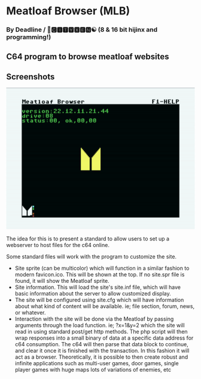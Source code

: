 # Meatloaf Browser (MLB)

### By Deadline / 🌆🅲🅸🆃🆈🆇🅴🅽☯️ (8 & 16 bit hijinx and programming!)

## C64 program to browse meatloaf websites

## Screenshots

![mainpage](https://raw.githubusercontent.com/cityxen/meatloaf-browser/master/images/mlb.png)

The idea for this is to present a standard to allow users to set up a webserver to host files for the c64 online.

Some standard files will work with the program to customize the site.

- Site sprite (can be multicolor) which will function in a similar fashion to modern favicon.ico. This will be shown at the top. If no site.spr file is found, it will show the Meatloaf sprite.
- Site information. This will load the site's site.inf file, which will have basic information about the server to allow customized display.
- The site will be configured using site.cfg which will have information about what kind of content will be available. ie; file section, forum, news, or whatever.
- Interaction with the site will be done via the Meatloaf by passing arguments through the load function. ie; ?x=1&y=2 which the site will read in using standard post/get http methods. The php script will then wrap responses into a small binary of data at a specific data address for c64 consumption. The c64 will then parse that data block to continue, and clear it once it is finished with the transaction. In this fashion it will act as a browser. Theoretically, it is possible to then create robust and infinite applications such as multi-user games, door games, single player games with huge maps lots of variations of enemies, etc

